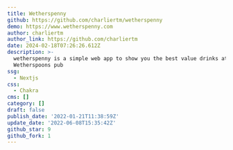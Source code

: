 ```yaml
---
title: Wetherspenny
github: https://github.com/charliertm/wetherspenny
demo: https://www.wetherspenny.com
author: charliertm
author_link: https://github.com/charliertm
date: 2024-02-18T07:26:26.612Z
description: >-
  wetherspenny is a simple web app to show you the best value drinks at any
  Wetherspoons pub
ssg:
  - Nextjs
css:
  - Chakra
cms: []
category: []
draft: false
publish_date: '2022-01-21T11:38:59Z'
update_date: '2022-06-08T15:35:42Z'
github_star: 9
github_fork: 1
---
```

